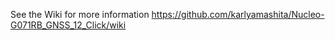 See the Wiki for more information https://github.com/karlyamashita/Nucleo-G071RB_GNSS_12_Click/wiki
